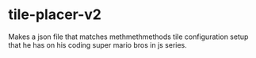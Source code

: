 # tile-placer-v2

Makes a json file that matches methmethmethods tile configuration setup that he has on his coding super mario bros in js series.
